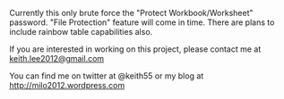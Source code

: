 Currently this only brute force the "Protect Workbook/Worksheet" password.
"File Protection" feature will come in time.
There are plans to include rainbow table capabilities also.

If you are interested in working on this project, please contact me at keith.lee2012@gmail.com

You can find me on twitter at @keith55 or my blog at http://milo2012.wordpress.com